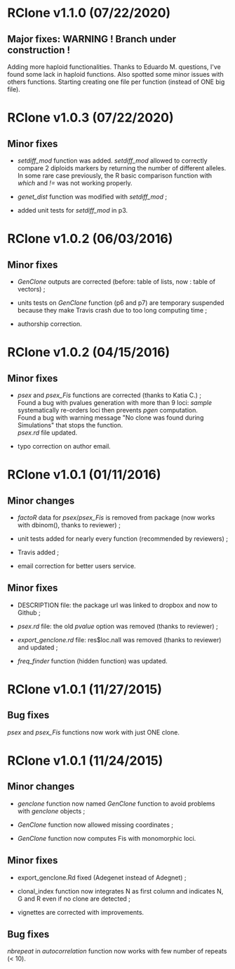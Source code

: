 # RClone v1.1.0 (07/22/2020)

## Major fixes: WARNING ! Branch under construction !

Adding more haploid functionalities.
Thanks to Eduardo M. questions, I've found some lack in haploid functions.
Also spotted some minor issues with others functions.
Starting creating one file per function (instead of ONE big file).


# RClone v1.0.3 (07/22/2020)

## Minor fixes

- *setdiff_mod* function was added. 
*setdiff_mod* allowed to correctly compare 2 diploids markers by returning the number of different alleles.
In some rare case previously, the R basic comparison function with *which* and *!=* was not working properly.

- *genet_dist* function was modified with *setdiff_mod* ;

- added unit tests for *setdiff_mod* in p3.

# RClone v1.0.2 (06/03/2016)

## Minor fixes

- *GenClone* outputs are corrected (before: table of lists, now : table of vectors) ;

- units tests on *GenClone* function (p6 and p7) are temporary suspended because they make Travis crash due to too long computing time ;

- authorship correction.

# RClone v1.0.2 (04/15/2016)

## Minor fixes

- *psex* and *psex_Fis* functions are corrected (thanks to Katia C.) ;  
Found a bug with pvalues generation with more than 9 loci: *sample* systematically re-orders loci then prevents *pgen* computation.  
Found a bug with warning message "No clone was found during Simulations" that stops the function.  
*psex.rd* file updated.

- typo correction on author email.


# RClone v1.0.1 (01/11/2016)

## Minor changes

- *factoR* data for *psex*/*psex_Fis* is removed from package (now works with dbinom(), thanks to reviewer) ;

- unit tests added for nearly every function (recommended by reviewers) ;

- Travis added ;

- email correction for better users service.

## Minor fixes

- DESCRIPTION file: the package url was linked to dropbox and now to Github ;

- *psex.rd* file: the old *pvalue* option was removed (thanks to reviewer) ;

- *export_genclone.rd* file: res$loc.nall was removed (thanks to reviewer) and updated ;

- *freq_finder* function (hidden function) was updated.


# RClone v1.0.1 (11/27/2015)

## Bug fixes

*psex* and *psex_Fis* functions now work with just ONE clone.


# RClone v1.0.1 (11/24/2015)

## Minor changes

- *genclone* function now named *GenClone* function to avoid problems with *genclone* objects ;

- *GenClone* function now allowed missing coordinates ;

- *GenClone* function now computes Fis with monomorphic loci.

## Minor fixes

- export_genclone.Rd fixed (Adegenet instead of Adegnet) ;

- clonal_index function now integrates N as first column and indicates N, G and R even if no clone are detected ;

- vignettes are corrected with improvements.

## Bug fixes

*nbrepeat* in *autocorrelation* function now works with few number of repeats (< 10).


